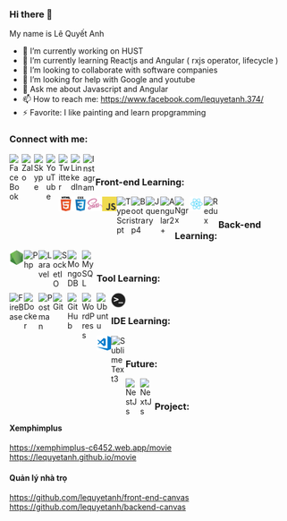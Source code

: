 ### Hi there 👋

My name is Lê Quyết Anh

- 🔭 I’m currently working on HUST
- 🌱 I’m currently learning Reactjs and Angular ( rxjs operator, lifecycle )
- 👯 I’m looking to collaborate with software companies
- 🤔 I’m looking for help with Google and youtube
- 💬 Ask me about Javascript and Angular
- 📫 How to reach me: https://www.facebook.com/lequyetanh.374/
- ⚡ Favorite: I like painting and learn propgramming


### Connect with me:

<img align="left" alt="FaceBook" width="22px" src="https://www.facebook.com/images/fb_icon_325x325.png" />
<img align="left" alt="Zalo" width="22px" src="https://ttttglobal.com/img_data/images/zalo.png" />
<img align="left" alt="Skype" width="22px" src="https://i.pinimg.com/originals/69/33/1c/69331cd2d47fc0c31bac9c659f829ad9.png" />
<img align="left" alt="YouTube" width="22px" src="https://www.freeiconspng.com/thumbs/youtube-logo-png/hd-youtube-logo-png-transparent-background-20.png" />
<img align="left" alt="Twitter" width="22px" src="http://assets.stickpng.com/images/580b57fcd9996e24bc43c53e.png" />
<img align="left" alt="LinkedIn" width="22px" src="https://www.waengineering.com/wp-content/uploads/2019/04/linkedin-icon.png" />
<img align="left" alt="Instagram" width="22px" src="https://www.transparentpng.com/thumb/logo-instagram/YfpFOL-logo-instagram-free-transparent.png" />

<br />

### Front-end Learning:

<img align="left" alt="HTML5" width="26px" src="https://raw.githubusercontent.com/github/explore/80688e429a7d4ef2fca1e82350fe8e3517d3494d/topics/html/html.png" />
<img align="left" alt="CSS3" width="26px" src="https://raw.githubusercontent.com/github/explore/80688e429a7d4ef2fca1e82350fe8e3517d3494d/topics/css/css.png" />
<img align="left" alt="Sass" width="26px" src="https://raw.githubusercontent.com/github/explore/80688e429a7d4ef2fca1e82350fe8e3517d3494d/topics/sass/sass.png" />
<img align="left" alt="JavaScript" width="26px" src="https://raw.githubusercontent.com/github/explore/80688e429a7d4ef2fca1e82350fe8e3517d3494d/topics/javascript/javascript.png" />
<img align="left" alt="TypeScript" width="26px" src="https://upload.wikimedia.org/wikipedia/commons/4/4c/Typescript_logo_2020.svg">
<img align="left" alt="Bootstrap4" width="26px" src="https://getbootstrap.com/docs/4.1/assets/img/bootstrap-stack.png">
<img align="left" alt="Jquery" width="26px" src="https://avatars.githubusercontent.com/u/70142?s=200&v=4">
<img align="left" alt="Angular2+" width="26px" src="https://upload.wikimedia.org/wikipedia/commons/thumb/c/cf/Angular_full_color_logo.svg/1200px-Angular_full_color_logo.svg.png" />
<img align="left" alt="Ngrx" width="26px" src="https://ngrx.io/assets/images/badge.svg"> 
<img align="left" alt="ReactJs" width="26px" src="https://raw.githubusercontent.com/github/explore/80688e429a7d4ef2fca1e82350fe8e3517d3494d/topics/react/react.png" />
<img align="left" alt="Redux" width="26px" src="https://everyday.codes/wp-content/uploads/2020/01/0-U2DmhXYumRyXH6X1.png" />

<br/>

### Back-end Learning:
<img align="left" alt="Node.js" width="26px" src="https://raw.githubusercontent.com/github/explore/80688e429a7d4ef2fca1e82350fe8e3517d3494d/topics/nodejs/nodejs.png" />
<img align="left" alt="Php" width="26px" src="https://purecode.sa/wp-content/uploads/three-4.png" />
<img align="left" alt="Laravel" width="26px" src="https://upload.wikimedia.org/wikipedia/commons/thumb/9/9a/Laravel.svg/1200px-Laravel.svg.png" />
<img align="left" alt="SocketIO" width="26px" src="https://blog.daydevelops.com/storage/cover/2019/11/24/P7ruVkm1evJ0iTabU3zOW7RZcmlPwZZwzH0626JO.png" />
<img align="left" alt="MongoDB" width="26px" src="http://cdn.app.compendium.com/uploads/user/e7c690e8-6ff9-102a-ac6d-e4aebca50425/f4a5b21d-66fa-4885-92bf-c4e81c06d916/Image/e5eee315a17de0d7f56117077eb71fa9/mongo.png" />
<img align="left" alt="MySQL" width="26px" src="https://styles.redditmedia.com/t5_2qm6k/styles/communityIcon_dhjr6guc03x51.png?width=256&s=3e825b7205c7f497d4695028e358d26ee359f84b" />

<br />

### Tool Learning:
<img align="left" alt="FireBase" width="26px" src="https://www.gstatic.com/devrel-devsite/prod/vdb246b8cc5a5361484bf12c07f2d17c993026d30a19ea3c7ace6f0263f62c0dd/firebase/images/touchicon-180.png" />
<img align="left" alt="Docker" width="26px" src="https://dcowsill.com/images/Moby-logo.png" />
<img align="left" alt="Postman" width="26px" src="https://www.nicepng.com/png/full/776-7760129_update-native-postman-on-ubuntu-postman-tool.png" />
<img align="left" alt="Git" width="26px" src="https://res.cloudinary.com/dominhhai/image/upload/code/git.png" />
<img align="left" alt="GitHub" width="26px" src="https://www.pngkey.com/png/full/178-1787508_github-icon-download-at-icons8-white-github-icon.png" />
<img align="left" alt="WordPress" width="26px" src="https://upload.wikimedia.org/wikipedia/commons/thumb/9/98/WordPress_blue_logo.svg/1200px-WordPress_blue_logo.svg.png" />
<img align="left" alt="Ubuntu" width="26px" src="https://ubuntuhandbook.org/wp-content/uploads/2014/03/ubuntu-logo-32.png" />
<img align="left" alt="Terminal" width="26px" src="https://raw.githubusercontent.com/github/explore/80688e429a7d4ef2fca1e82350fe8e3517d3494d/topics/terminal/terminal.png" />
<br />


### IDE Learning:
<img align="left" alt="Visual Studio Code" width="26px" src="https://raw.githubusercontent.com/github/explore/80688e429a7d4ef2fca1e82350fe8e3517d3494d/topics/visual-studio-code/visual-studio-code.png" />
<img align="left" alt="Sublime Text3" width="26px" src="https://www.sublimetext.com/images/og.png" />

<br/>

### Future:
<img align="left" alt="NestJs" width="26px" src="https://d33wubrfki0l68.cloudfront.net/e937e774cbbe23635999615ad5d7732decad182a/26072/logo-small.ede75a6b.svg" />
<img align="left" alt="NextJs" width="26px" src="https://decodenatura.com/static/fb8aa1bb70c9925ce1ae22dc2711b343/nextjs-logo.png" />

<br/>

### Project:
#### Xemphimplus
https://xemphimplus-c6452.web.app/movie
<br/>
https://lequyetanh.github.io/movie
#### Quản lý nhà trọ
https://github.com/lequyetanh/front-end-canvas
<br/>
https://github.com/lequyetanh/backend-canvas

